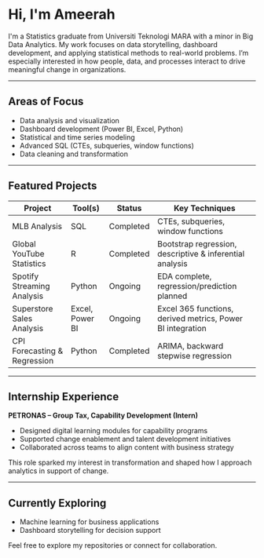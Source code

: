 # Hi, I'm Ameerah

I'm a Statistics graduate from Universiti Teknologi MARA with a minor in Big Data Analytics. My work focuses on data storytelling, dashboard development, and applying statistical methods to real-world problems. I’m especially interested in how people, data, and processes interact to drive meaningful change in organizations.

---

## Areas of Focus

- Data analysis and visualization  
- Dashboard development (Power BI, Excel, Python)  
- Statistical and time series modeling  
- Advanced SQL (CTEs, subqueries, window functions)  
- Data cleaning and transformation  

---

## Featured Projects

| Project | Tool(s) | Status | Key Techniques |
|--------|---------|--------|----------------|
| MLB Analysis | SQL | Completed | CTEs, subqueries, window functions |
| Global YouTube Statistics | R | Completed | Bootstrap regression, descriptive & inferential analysis |
| Spotify Streaming Analysis | Python | Ongoing | EDA complete, regression/prediction planned |
| Superstore Sales Analysis | Excel, Power BI | Ongoing | Excel 365 functions, derived metrics, Power BI integration |
| CPI Forecasting & Regression | Python | Completed | ARIMA, backward stepwise regression |

---

## Internship Experience

**PETRONAS – Group Tax, Capability Development (Intern)**  
- Designed digital learning modules for capability programs  
- Supported change enablement and talent development initiatives  
- Collaborated across teams to align content with business strategy  

This role sparked my interest in transformation and shaped how I approach analytics in support of change.

---

## Currently Exploring

- Machine learning for business applications  
- Dashboard storytelling for decision support  

Feel free to explore my repositories or connect for collaboration.
